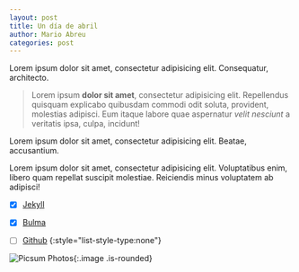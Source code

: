 ```yaml
---
layout: post
title: Un día de abril
author: Mario Abreu
categories: post
---
```


Lorem ipsum dolor sit amet, consectetur adipisicing elit. Consequatur, architecto.

>Lorem ipsum **dolor sit amet**, consectetur adipisicing elit. Repellendus quisquam explicabo quibusdam commodi odit soluta, provident, molestias adipisci. Eum itaque labore quae aspernatur *velit nesciunt* a veritatis ipsa, culpa, incidunt!

Lorem ipsum dolor sit amet, consectetur adipisicing elit. Beatae, accusantium.

Lorem ipsum dolor sit amet, consectetur adipisicing elit. Voluptatibus enim, libero quam repellat suscipit molestiae. Reiciendis minus voluptatem ab adipisci!

- [x] [Jekyll](https://jekyllrb.com)
- [x] [Bulma](https://bulma.io)
- [ ] [Github](https://github.com)
{:style="list-style-type:none"}


![Picsum Photos](https://picsum.photos/600){:.image .is-rounded}
